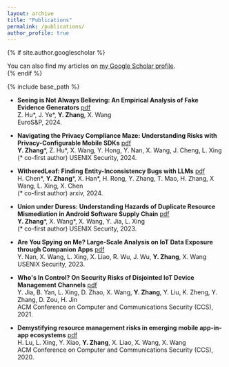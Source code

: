 ```yaml
---
layout: archive
title: "Publications"
permalink: /publications/
author_profile: true
---
```


{% if site.author.googlescholar %}
  <div class="wordwrap">You can also find my articles on <a href="{{site.author.googlescholar}}">my Google Scholar profile</a>.</div>
{% endif %}

{% include base_path %}

- **Seeing is Not Always Believing: An Empirical Analysis of Fake Evidence Generators** [pdf](../files/fegen.pdf)  
  Z. Hu*, J. Ye*, **Y. Zhang**, X. Wang  
  EuroS&P, 2024.

- **Navigating the Privacy Compliance Maze: Understanding Risks with Privacy-Configurable Mobile SDKs** [pdf](../files/Android_Privacy_Implementation_Problems.pdf)  
  **Y. Zhang***, Z. Hu*, X. Wang, Y. Hong, Y. Nan, X. Wang, J. Cheng, L. Xing  
  (* co-first author) USENIX Security, 2024.

- **WitheredLeaf: Finding Entity-Inconsistency Bugs with LLMs** [pdf](../files/WitheredLeaf.pdf)  
  H. Chen*, **Y. Zhang***, X. Han*, H. Rong, Y. Zhang, T. Mao, H. Zhang, X Wang, L. Xing, X. Chen  
  (* co-first author) arxiv, 2024.

- **Union under Duress: Understanding Hazards of Duplicate Resource Mismediation in Android Software Supply Chain** [pdf](../files/UnionUnderDuress.pdf)  
  **Y. Zhang***, X. Wang*, X. Wang, Y. Jia, L. Xing  
  (* co-first author) USENIX Security, 2023.

- **Are You Spying on Me? Large-Scale Analysis on IoT Data Exposure through Companion Apps** [pdf](../files/nan2023iotprofiler.pdf)  
  Y. Nan, X. Wang, L. Xing, X. Liao, R. Wu, J. Wu, **Y. Zhang**, X. Wang  
  USENIX Security, 2023.

- **Who's In Control? On Security Risks of Disjointed IoT Device Management Channels** [pdf](../files/CCS21_DMC.pdf)  
  Y. Jia, B. Yan, L. Xing, D. Zhao, X. Wang, **Y. Zhang**, Y. Liu, K. Zheng, Y. Zhang, D. Zou, H. Jin  
  ACM Conference on Computer and Communications Security (CCS), 2021.

- **Demystifying resource management risks in emerging mobile app-in-app ecosystems** [pdf](../files/ccs20-app-in-app.pdf)  
  H. Lu, L. Xing, Y. Xiao, **Y. Zhang**, X. Liao, X. Wang, X. Wang  
  ACM Conference on Computer and Communications Security (CCS), 2020.
